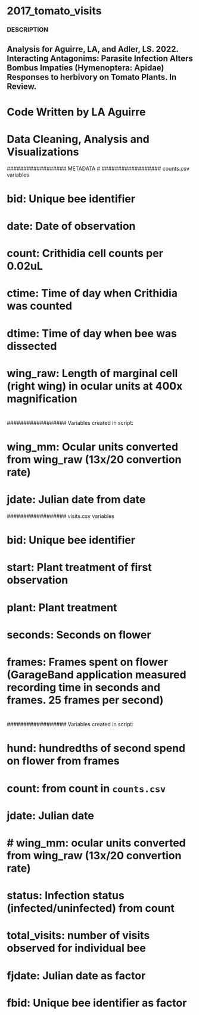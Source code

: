 # 2017_tomato_visits

### DESCRIPTION ####

## Analysis for Aguirre, LA, and Adler, LS. 2022. Interacting Antagonims: Parasite Infection Alters Bombus Impaties (Hymenoptera: Apidae) Responses to herbivory on Tomato Plants. In Review. 

# Code Written by LA Aguirre
# Data Cleaning, Analysis and Visualizations

################## METADATA #
################## counts.csv variables
# bid: Unique bee identifier
# date: Date of observation
# count: Crithidia cell counts per 0.02uL
# ctime: Time of day when Crithidia was counted
# dtime: Time of day when bee was dissected
# wing_raw: Length of marginal cell (right wing) in ocular units at 400x magnification
# 
################## Variables created in script:
# wing_mm: Ocular units converted from wing_raw (13x/20 convertion rate)
# jdate: Julian date from date

################## visits.csv variables
# bid: Unique bee identifier
# start: Plant treatment of first observation
# plant: Plant treatment 
# seconds: Seconds on flower 
# frames: Frames spent on flower (GarageBand application measured recording time in seconds and frames. 25 frames per second)
# 
################## Variables created in script:
# hund: hundredths of second spend on flower from frames
# count: from count in `counts.csv` 
# jdate: Julian date
# # wing_mm: ocular units converted from wing_raw (13x/20 convertion rate)
# status: Infection status (infected/uninfected) from count
# total_visits: number of visits observed for individual bee
# fjdate: Julian date as factor
# fbid: Unique bee identifier as factor
